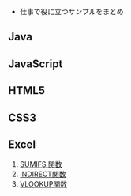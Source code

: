 - 仕事で役に立つサンプルをまとめ

## Java



## JavaScript



## HTML5



## CSS3



## Excel
1. [SUMIFS 関数](https://support.office.com/ja-jp/article/sumifs-関数-c9e748f5-7ea7-455d-9406-611cebce642b)
2. [INDIRECT関数](https://support.office.com/ja-jp/article/indirect-関数-474b3a3a-8a26-4f44-b491-92b6306fa261)
3. [VLOOKUP関数](https://support.office.com/ja-jp/article/vlookup-関数-0bbc8083-26fe-4963-8ab8-93a18ad188a1)
